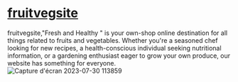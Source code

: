 # [fruitvegsite](https://yassinbesbes.github.io/fruitvegsite/)
fruitvegsite,"Fresh and Healthy " is your own-shop online destination for all things related to fruits and vegetables. Whether you're a seasoned chef looking for new recipes, a health-conscious individual seeking nutritional information, or a gardening enthusiast eager to grow your own produce, our website has something for everyone.
![Capture d'écran 2023-07-30 113859](https://github.com/Yassinbesbes/fruitvegsite/assets/89317705/d2444d4b-e467-4522-9110-4d1ac7e094ac)
